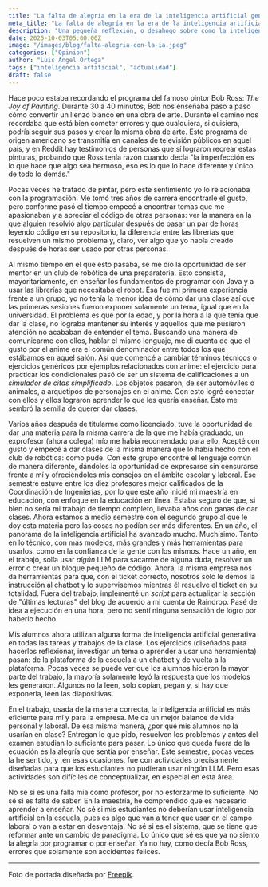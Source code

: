 ```yaml
---
title: "La falta de alegría en la era de la inteligencia artificial generativa"
meta_title: "La falta de alegría en la era de la inteligencia artificial generativa"
description: "Una pequeña reflexión, o desahogo sobre como la inteligencia artificial generativa está afectando mi pequeño pedacito de mundo."
date: 2025-10-03T05:00:00Z
image: "/images/blog/falta-alegria-con-la-ia.jpeg"
categories: ["Opinion"]
author: "Luis Angel Ortega"
tags: ["inteligencia artificial", "actualidad"]
draft: false
---
```


Hace poco estaba recordando el programa del famoso pintor Bob Ross: _The Joy of Painting_. Durante 30 a 40 minutos, Bob nos enseñaba paso a paso cómo convertir un lienzo blanco en una obra de arte. Durante el camino nos recordaba que está bien cometer errores y que cualquiera, si quisiera, podría seguir sus pasos y crear la misma obra de arte. Este programa de origen americano se transmitía en canales de televisión públicos en aquel país, y en Reddit hay testimonios de personas que sí lograron recrear estas pinturas, probando que Ross tenía razón cuando decía "la imperfección es lo que hace que algo sea hermoso, eso es lo que lo hace diferente y único de todo lo demás."

Pocas veces he tratado de pintar, pero este sentimiento yo lo relacionaba con la programación. Me tomó tres años de carrera encontrarle el gusto, pero conforme pasó el tiempo empecé a encontrar temas que me apasionaban y a apreciar el código de otras personas: ver la manera en la que alguien resolvió algo particular después de pasar un par de horas leyendo código en su repositorio, la diferencia entre las librerías que resuelven un mismo problema y, claro, ver algo que yo había creado después de horas ser usado por otras personas.

Al mismo tiempo en el que esto pasaba, se me dio la oportunidad de ser mentor en un club de robótica de una preparatoria. Esto consistía, mayoritariamente, en enseñar los fundamentos de programar con Java y a usar las librerías que necesitaba el robot. Esa fue mi primera experiencia frente a un grupo, yo no tenía la menor idea de cómo dar una clase así que las primeras sesiones fueron exponer solamente un tema, igual que en la universidad. El problema es que por la edad, y por la hora a la que tenía que dar la clase, no lograba mantener su interés y aquellos que me pusieron atención no acababan de entender el tema. Buscando una manera de comunicarme con ellos, hablar el mismo lenguaje, me di cuenta de que el gusto por el anime era el común denominador entre todos los que estábamos en aquel salón. Así que comencé a cambiar términos técnicos o ejercicios genéricos por ejemplos relacionados con anime: el ejercicio para practicar los condicionales pasó de ser un sistema de calificaciones a un _simulador de citas simplificado_. Los objetos pasaron, de ser automóviles o animales, a arquetipos de personajes en el anime. Con esto logré conectar con ellos y ellos lograron aprender lo que les quería enseñar. Esto me sembró la semilla de querer dar clases.

Varios años después de titularme como licenciado, tuve la oportunidad de dar una materia para la misma carrera de la que me había graduado, un exprofesor (ahora colega) mío me había recomendado para ello. Acepté con gusto y empecé a dar clases de la misma manera que lo había hecho con el club de robótica: como pude. Con este grupo encontré el lenguaje común de manera diferente, dándoles la oportunidad de expresarse sin censurarse frente a mí y ofreciéndoles mis consejos en el ámbito escolar y laboral. Ese semestre estuve entre los diez profesores mejor calificados de la Coordinación de Ingenierías, por lo que este año inicié mi maestría en educación, con enfoque en la educación en línea. Estaba seguro de que, si bien no sería mi trabajo de tiempo completo, llevaba años con ganas de dar clases. Ahora estamos a medio semestre con el segundo grupo al que le doy esta materia pero las cosas no podían ser más diferentes.
En un año, el panorama de la inteligencia artificial ha avanzado mucho. Muchísimo. Tanto en lo técnico, con más modelos, más grandes y más herramientas para usarlos, como en la confianza de la gente con los mismos. Hace un año, en el trabajo, solía usar _algún_ LLM para sacarme de alguna duda, resolver un error o crear un bloque pequeño de código. Ahora, la misma empresa nos da herramientas para que, con el ticket correcto, nosotros solo le demos la instrucción al chatbot y lo supervisemos mientras él resuelve el ticket en su totalidad. Fuera del trabajo, implementé un _script_ para actualizar la sección de "últimas lecturas" del blog de acuerdo a mi cuenta de Raindrop. Pasé de idea a ejecución en una hora, pero no sentí ninguna sensación de logro por haberlo hecho.

Mis alumnos ahora utilizan alguna forma de inteligencia artificial generativa en todas las tareas y trabajos de la clase. Los ejercicios (diseñados para hacerlos reflexionar, investigar un tema o aprender a usar una herramienta) pasan: de la plataforma de la escuela a un chatbot y de vuelta a la plataforma. Pocas veces se puede ver que los alumnos  hicieron la mayor parte del trabajo, la mayoría solamente leyó la respuesta que los modelos les generaron. Algunos no la leen, solo copian, pegan y, si hay que exponerla, leen las diapositivas.

En el trabajo, usada de la manera correcta, la inteligencia artificial es más eficiente para mí y para la empresa. Me da un mejor balance de vida personal y laboral. De esa misma manera, ¿por qué mis alumnos no la usarían en clase? Entregan lo que pido, resuelven los problemas y antes del examen estudian lo suficiente para pasar. Lo único que queda fuera de la ecuación es la alegría que sentía por enseñar. Este semestre, pocas veces la he sentido, y ,en esas ocasiones, fue con actividades precisamente diseñadas para que los estudiantes no pudieran usar ningún LLM. Pero esas actividades son difíciles de conceptualizar, en especial en esta área.

No sé si es una falla mía como profesor, por no esforzarme lo suficiente. No sé si es falta de saber. En la maestría, he comprendido que es necesario aprender a enseñar. No sé si mis estudiantes no deberían usar inteligencia artificial en la escuela, pues es algo que van a tener que usar en el campo laboral o van a estar en desventaja. No sé si es el sistema, que se tiene que reformar ante un cambio de paradigma. Lo único que sé es que ya no siento la alegría por programar o por enseñar. Ya no hay, como decía Bob Ross, errores que solamente son accidentes felices.

---

Foto de portada diseñada por [Freepik](https://www.freepik.com/).
